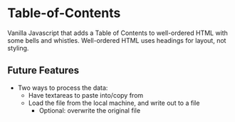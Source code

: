 # Table-of-Contents
Vanilla Javascript that adds a Table of Contents to well-ordered HTML with some bells and whistles.
Well-ordered HTML uses headings for layout, not styling.

## Future Features
- Two ways to process the data:
  - Have textareas to paste into/copy from
  - Load the file from the local machine, and write out to a file
    - Optional: overwrite the original file
